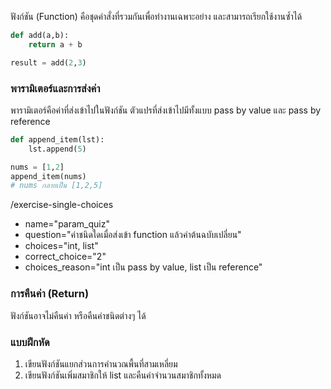 ฟังก์ชัน (Function) คือชุดคำสั่งที่รวมกันเพื่อทำงานเฉพาะอย่าง และสามารถเรียกใช้งานซ้ำได้

```python
def add(a,b):
    return a + b

result = add(2,3)
```

### พารามิเตอร์และการส่งค่า
พารามิเตอร์คือค่าที่ส่งเข้าไปในฟังก์ชัน ตัวแปรที่ส่งเข้าไปมีทั้งแบบ pass by value และ pass by reference

```python
def append_item(lst):
    lst.append(5)

nums = [1,2]
append_item(nums)
# nums กลายเป็น [1,2,5]
```

/​exercise-single-choices
- name="param_quiz"
- question="ค่าชนิดใดเมื่อส่งเข้า function แล้วค่าต้นฉบับเปลี่ยน"
- choices="int, list"
- correct_choice="2"
- choices_reason="int เป็น pass by value, list เป็น reference"

### การคืนค่า (Return)
ฟังก์ชันอาจไม่คืนค่า หรือคืนค่าชนิดต่างๆ ได้

### แบบฝึกหัด
1. เขียนฟังก์ชันแยกส่วนการคำนวณพื้นที่สามเหลี่ยม
2. เขียนฟังก์ชันเพิ่มสมาชิกให้ list และคืนค่าจำนวนสมาชิกทั้งหมด
